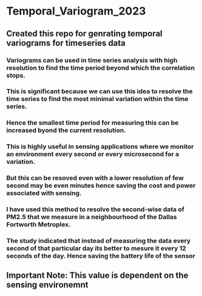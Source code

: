 # Temporal_Variogram_2023
## Created this repo for genrating temporal variograms for timeseries data
### Variograms can be used in time series analysis with high resolution to find the time period beyond which the correlation stops.
### This is significant because we can use this idea to resolve the time series to find the most minimal variation within the time series.
### Hence the smallest time period for measuring this can be increased byond the current resolution.
### This is highly useful in sensing applications where we monitor an environment every second or every microsecond for a variation.
### But this can be resoved even with a lower resolution of few second may be even minutes hence saving the cost and power associated with sensing.
### I have used this method to resolve the second-wise data of PM2.5 that we measure in a neighbourhood of the Dallas Fortworth Metroplex. 
### The study indicated that instead of measuring the data every second of that particular day its better to mesure it every 12 seconds of the day. Hence saving the battery life of the sensor

## Important Note: This value is dependent on the sensing environemnt
